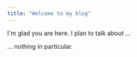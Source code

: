 ```yaml
---
title: "Welcome to my blog"
---
```


I'm glad you are here. I plan to talk about ...


... nothing in particular.
